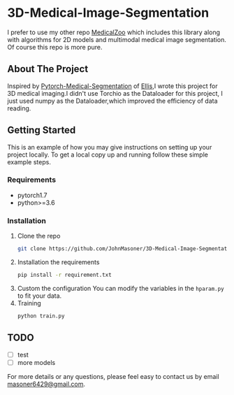 # 3D-Medical-Image-Segmentation

I prefer to use my other repo [MedicalZoo](https://github.com/JohnMasoner/MedicalZoo) which includes this library along with algorithms for 2D models and multimodal medical image segmentation. Of course this repo is more pure.

## About The Project

Inspired by [Pytorch-Medical-Segmentation](https://github.com/MontaEllis/Pytorch-Medical-Segmentation) of [Ellis](https://github.com/MontaEllis),I wrote this project for 3D medical imaging.I didn't use Torchio as the Dataloader for this project, I just used numpy as the Dataloader,which improved the efficiency of data reading.

## Getting Started

This is an example of how you may give instructions on setting up your project locally.
To get a local copy up and running follow these simple example steps.

### Requirements

* pytorch1.7
* python>=3.6

### Installation

1. Clone the repo
    ```sh
   git clone https://github.com/JohnMasoner/3D-Medical-Image-Segmentation.git
   ```
2. Installation the requirements
    ```sh
    pip install -r requirement.txt
    ```
3. Custom the configuration
    You can modify the variables in the `hparam.py` to fit your data.
4. Training
    ```sh
    python train.py
    ```

## TODO
- [ ] test
- [ ] more models

For more details or any questions, please feel easy to contact us by email <masoner6429@gmail.com>.


